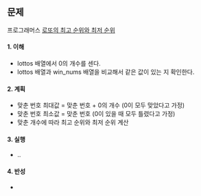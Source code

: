 ## 문제

프로그래머스 [로또의 최고 순위와 최저 순위
](https://school.programmers.co.kr/learn/courses/30/lessons/77484?language=java)

#### 1. 이해

- lottos 배열에서 0의 개수를 센다.
- lottos 배열과 win_nums 배열을 비교해서 같은 값이 있는 지 확인한다.

#### 2. 계획

- 맞춘 번호 최대값 = 맞춘 번호 + 0의 개수 (0이 모두 맞았다고 가정)
- 맞춘 번호 최소값 = 맞춘 번호 (0이 있을 때 모두 틀렸다고 가정)
- 맞춘 개수에 따라 최고 순위와 최저 순위 계산

#### 3. 실행

- ..

#### 4. 반성
- 

